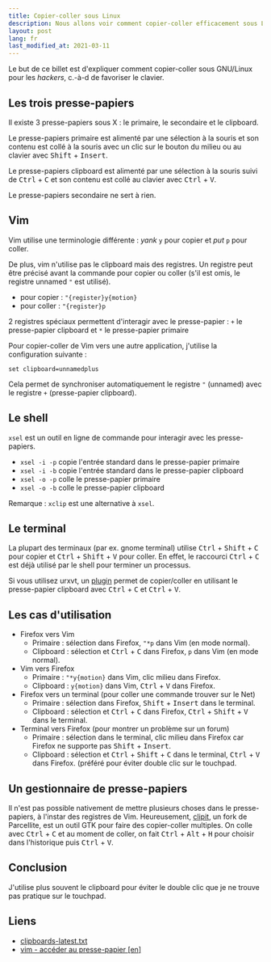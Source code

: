 ```yaml
---
title: Copier-coller sous Linux
description: Nous allons voir comment copier-coller efficacement sous Linux. Quels sont les presse-papiers disponibles et comment les utiliser avec le terminal, le shell et vim.
layout: post
lang: fr
last_modified_at: 2021-03-11
---
```

Le but de ce billet est d'expliquer comment copier-coller sous GNU/Linux pour les *hackers*, c.-à-d
de favoriser le clavier.

## Les trois presse-papiers

Il existe 3 presse-papiers sous X : le primaire, le secondaire et le clipboard.

Le presse-papiers primaire est alimenté par une sélection à la souris et son contenu est collé à la
souris avec un clic sur le bouton du milieu ou au clavier avec <kbd>Shift</kbd> + <kbd>Insert</kbd>.

Le presse-papiers clipboard est alimenté par une sélection à la souris suivi de <kbd>Ctrl</kbd> + <kbd>C</kbd> et son contenu
est collé au clavier avec <kbd>Ctrl</kbd> + <kbd>V</kbd>.

Le presse-papiers secondaire ne sert à rien.

## Vim

Vim utilise une terminologie différente : _yank_ `y` pour copier et _put_ `p` pour coller.

De plus, vim n'utilise pas le clipboard mais des registres. 
Un registre peut être précisé avant la commande pour copier ou coller (s'il est omis, le registre unnamed `"` est utilisé). 

- pour copier : `"{register}y{motion}`
- pour coller : `"{register}p`

2 registres spéciaux permettent d'interagir avec le presse-papier : `+` le presse-papier clipboard et `*` le presse-papier primaire
  
Pour copier-coller de Vim vers une autre application, j'utilise la configuration suivante :

```
set clipboard=unnamedplus
```

Cela permet de synchroniser automatiquement le registre `"` (unnamed) avec le registre `+`
(presse-papier clipboard).

## Le shell

`xsel` est un outil en ligne de commande pour interagir avec les presse-papiers.

- `xsel -i -p` copie l'entrée standard dans le presse-papier primaire
- `xsel -i -b` copie l'entrée standard dans le presse-papier clipboard
- `xsel -o -p` colle le presse-papier primaire
- `xsel -o -b` colle le presse-papier clipboard

Remarque : `xclip` est une alternative à `xsel`.

## Le terminal

La plupart des terminaux (par ex. gnome terminal) utilise <kbd>Ctrl</kbd> + <kbd>Shift</kbd> + <kbd>C</kbd> pour copier et
<kbd>Ctrl</kbd> + <kbd>Shift</kbd> + <kbd>V</kbd> pour coller. En effet, le raccourci <kbd>Ctrl</kbd> + <kbd>C</kbd> est déjà utilisé par le shell pour 
terminer un processus.

Si vous utilisez urxvt, un [plugin](https://github.com/muennich/urxvt-perls) permet de copier/coller en utilisant le
presse-papier clipboard avec <kbd>Ctrl</kbd> + <kbd>C</kbd> et <kbd>Ctrl</kbd> + <kbd>V</kbd>.

## Les cas d'utilisation

-   Firefox vers Vim
    -   Primaire : sélection dans Firefox, `"*p` dans Vim (en mode normal).
    -   Clipboard : sélection et <kbd>Ctrl</kbd> + <kbd>C</kbd> dans Firefox, `p` dans Vim (en mode normal).
-   Vim vers Firefox
    -   Primaire : `"*y{motion}` dans Vim, clic milieu dans Firefox.
    -   Clipboard : `y{motion}` dans Vim, <kbd>Ctrl</kbd> + <kbd>V</kbd> dans Firefox.
-   Firefox vers un terminal (pour coller une commande trouver sur le Net)
    -   Primaire : sélection dans Firefox, <kbd>Shift</kbd> + <kbd>Insert</kbd> dans le terminal.
    -   Clipboard : sélection et <kbd>Ctrl</kbd> + <kbd>C</kbd> dans Firefox, <kbd>Ctrl</kbd> + <kbd>Shift</kbd> + <kbd>V</kbd> dans le terminal.
-   Terminal vers Firefox (pour montrer un problème sur un forum)
    -   Primaire : sélection dans le terminal, clic milieu dans Firefox car Firefox ne supporte pas
        <kbd>Shift</kbd> + <kbd>Insert</kbd>.
    -   Clipboard : sélection et <kbd>Ctrl</kbd> + <kbd>Shift</kbd> + <kbd>C</kbd> dans le terminal, <kbd>Ctrl</kbd> + <kbd>V</kbd> dans Firefox. (préféré pour éviter double
        clic sur le touchpad.

## Un gestionnaire de presse-papiers

Il n'est pas possible nativement de mettre plusieurs choses dans le presse-papiers, à l'instar des
registres de Vim. Heureusement, [clipit](http://sourceforge.net/projects/gtkclipit/), un fork de
Parcellite, est un outil GTK pour faire des copier-coller multiples. On colle avec <kbd>Ctrl</kbd> + <kbd>C</kbd> et au
moment de coller, on fait <kbd>Ctrl</kbd> + <kbd>Alt</kbd> + <kbd>H</kbd> pour choisir dans l'historique puis <kbd>Ctrl</kbd> + <kbd>V</kbd>.

## Conclusion

J'utilise plus souvent le clipboard pour éviter le double clic que je ne trouve pas pratique sur le
touchpad.

## Liens

- [clipboards-latest.txt](http://standards.freedesktop.org/clipboards-spec/clipboards-latest.txt)
- [vim - accéder au presse-papier [en]](https://vim.fandom.com/wiki/Accessing_the_system_clipboard)